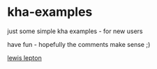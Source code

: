 # kha-examples
just some simple kha examples - for new users

have fun - hopefully the comments make sense ;)

[lewis lepton](http://lewislepton.com)